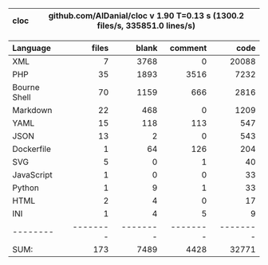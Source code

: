 
cloc|github.com/AlDanial/cloc v 1.90  T=0.13 s (1300.2 files/s, 335851.0 lines/s)
--- | ---

Language|files|blank|comment|code
:-------|-------:|-------:|-------:|-------:
XML|7|3768|0|20088
PHP|35|1893|3516|7232
Bourne Shell|70|1159|666|2816
Markdown|22|468|0|1209
YAML|15|118|113|547
JSON|13|2|0|543
Dockerfile|1|64|126|204
SVG|5|0|1|40
JavaScript|1|0|0|33
Python|1|9|1|33
HTML|2|4|0|17
INI|1|4|5|9
--------|--------|--------|--------|--------
SUM:|173|7489|4428|32771
